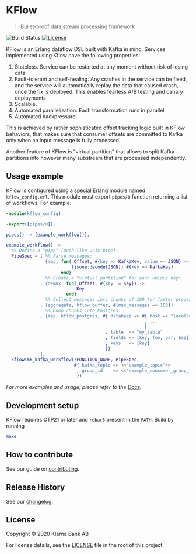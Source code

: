 # KFlow
> Bullet-proof data stream processing framework

![Build Status][ci-image]
[![License][license-image]][license-url]

KFlow is an Erlang dataflow DSL built with Kafka in mind. Services
implemented using Kflow have the following properties:

 1. Stateless. Service can be restarted at any moment without risk of
    losing data
 1. Fault-tolerant and self-healing. Any crashes in the service can be
    fixed, and the service will automatically replay the data that
    caused crash, once the fix is deployed. This enables fearless A/B
    testing and canary deployments
 1. Scalable.
 1. Automated parallelization. Each transformation runs in parallel
 1. Automated backpressure.

This is achieved by rather sophisticated offset tracking logic built
in KFlow behaviors, that makes sure that consumer offsets are
committed to Kafka only when an input message is fully processed.

Another feature of KFlow is "virtual partition" that allows to split
Kafka partitions into however many substream that are processed
independently.

## Usage example

KFlow is configured using a special Erlang module named
`kflow_config.erl`. This module must export `pipes/0` function
returning a list of workflows. For example:

```erlang
-module(kflow_config).

-export([pipes/0]).

pipes() -> [example_workflow()].

example_workflow() ->
  %% Define a "pipe" (much like Unix pipe):
  PipeSpec = [ %% Parse messages:
               {map, fun(_Offset, #{key => KafkaKey, value => JSON} ->
                         (jsone:decode(JSON)) #{key => KafkaKey}
                     end}
               %% Create a "virtual partition" for each unique key:
             , {demux, fun(_Offset, #{key := Key}) ->
                           Key
                       end}
               %% Collect messages into chunks of 100 for faster processing:
             , {aggregate, kflow_buffer, #{max_messages => 100}}
               %% Dump chunks into Postgres:
             , {map, kflow_postgres, #{ database => #{ host => "localhost"
                                                     , ...
                                                     }
                                      , table  => "my_table"
                                      , fields => [key, foo, bar, baz]
                                      , keys   => [key]
                                      }}
             ],
  kflow:mk_kafka_workflow(?FUNCTION_NAME, PipeSpec,
                          #{ kafka_topic => <<"example_topic">>
                           , group_id    => <<"example_consumer_group_id">>
                           }).
```

_For more examples and usage, please refer to the [Docs](https://hexdocs.pm/kflow/)._

## Development setup

KFlow requires OTP21 or later and `rebar3` present in the
`PATH`. Build by running

```sh
make
```

## How to contribute

See our guide on [contributing](.github/CONTRIBUTING.md).

## Release History

See our [changelog](CHANGELOG.md).

## License

Copyright © 2020 Klarna Bank AB

For license details, see the [LICENSE](LICENSE) file in the root of this project.


<!-- Markdown link & img dfn's -->
[ci-image]: https://img.shields.io/badge/build-passing-brightgreen?style=flat-square
[license-image]: https://img.shields.io/badge/license-Apache%202-blue?style=flat-square
[license-url]: http://www.apache.org/licenses/LICENSE-2.0
